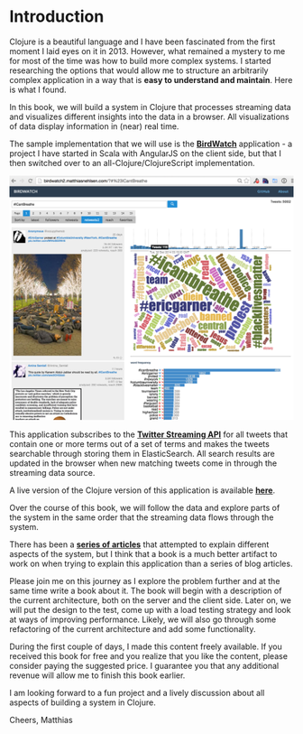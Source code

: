 # Introduction

Clojure is a beautiful language and I have been fascinated from the first moment I laid eyes on it in 2013. However, what remained a mystery to me for most of the time was how to build more complex systems. I started researching the options that would allow me to structure an arbitrarily complex application in a way that is **easy to understand and maintain**. Here is what I found.

In this book, we will build a system in Clojure that processes streaming data and visualizes different insights into the data in a browser. All visualizations of data display information in (near) real time.

The sample implementation that we will use is the **[BirdWatch](https://github.com/matthiasn/BirdWatch)** application - a project I have started in Scala with AngularJS on the client side, but that I then switched over to an all-Clojure/ClojureScript implementation.

![Screenshot](images/screenshot.png)

This application subscribes to the **[Twitter Streaming API](https://dev.twitter.com/docs/streaming-apis)** for all tweets that contain one or more terms out of a set of terms and makes the tweets searchable through storing them in ElasticSearch. All search results are updated in the browser when new matching tweets come in through the streaming data source.

A live version of the Clojure version of this application is available **[here](http://birdwatch2.matthiasnehlsen.com/#*)**.

Over the course of this book, we will follow the data and explore parts of the system in the same order that the streaming data flows through the system.

There has been a **[series of articles](http://matthiasnehlsen.com/blog/2014/09/24/Building-Systems-in-Clojure-1/)** that attempted to explain different aspects of the system, but I think that a book is a much better artifact to work on when trying to explain this application than a series of blog articles.

Please join me on this journey as I explore the problem further and at the same time write a book about it. The book will begin with a description of the current architecture, both on the server and the client side. Later on, we will put the design to the test, come up with a load testing strategy and look at ways of improving performance. Likely, we will also go through some refactoring of the current architecture and add some functionality.

During the first couple of days, I made this content freely available. If you received this book for free and you realize that you like the content, please consider paying the suggested price. I guarantee you that any additional revenue will allow me to finish this book earlier.

I am looking forward to a fun project and a lively discussion about all aspects of building a system in Clojure.

Cheers,
Matthias